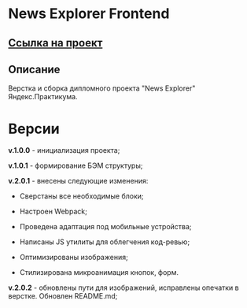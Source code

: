 # News Explorer Frontend

## [Ссылка на проект](https://4mnesiac.github.io/news-explorer-frontend/pages/main.html)

## Описание

Верстка и сборка дипломного проекта "News Explorer" Яндекс.Практикума.

# Версии

**v.1.0.0** - инициализация проекта;

**v.1.0.1** - формирование БЭМ структуры;

**v.2.0.1** - внесены следующие изменения:

- Сверстаны все необходимые блоки;

- Настроен Webpack;

- Проведена адаптация под мобильные устройства;

- Написаны JS утилиты для облегчения код-ревью;

- Оптимизированы изображения;

- Стилизирована микроанимация кнопок, форм.

**v.2.0.2** - обновлены пути для изображений, исправлены опечатки в верстке. Обновлен README.md;
